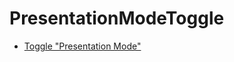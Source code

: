PresentationModeToggle
======================

* [Toggle "Presentation Mode"](http://blog.cincura.net/233508-toggle-presentation-mode/)